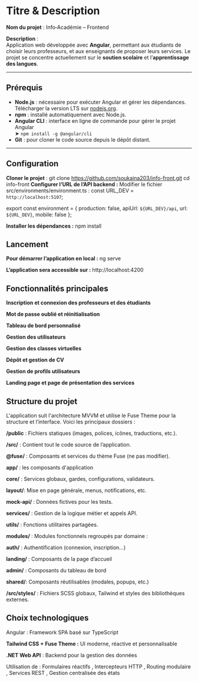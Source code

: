 # Titre & Description

**Nom du projet** : Info‑Académie – Frontend

**Description** :  
Application web développée avec **Angular**, permettant aux étudiants de choisir leurs professeurs, et aux enseignants de proposer leurs services. Le projet se concentre actuellement sur le **soutien scolaire** et l’**apprentissage des langues**.

---

## Prérequis

- **Node.js** : nécessaire pour exécuter Angular et gérer les dépendances. Télécharger la version LTS sur [nodejs.org](https://nodejs.org/).
- **npm** : installé automatiquement avec Node.js.
- **Angular CLI** : interface en ligne de commande pour gérer le projet Angular  
  ➤ `npm install -g @angular/cli`
- **Git** : pour cloner le code source depuis le dépôt distant.

---

## Configuration

**Cloner le projet** :
git clone https://github.com/soukaina203/info-front.git
cd info-front
**Configurer l’URL de l’API backend :**
Modifier le fichier src/environments/environment.ts :
const URL_DEV = `http://localhost:5107`;

export const environment = {
  production: false,
  apiUrl: `${URL_DEV}/api`,
  url: `${URL_DEV}`,
  mobile: false
};

**Installer les dépendances :**
npm install
## Lancement
**Pour démarrer l’application en local :**
ng serve

**L’application sera accessible sur :**
http://localhost:4200

##  Fonctionnalités principales
**Inscription et connexion des professeurs et des étudiants**

 **Mot de passe oublié et réinitialisation**

 **Tableau de bord personnalisé**

 **Gestion des utilisateurs**

 **Gestion des classes virtuelles**

 **Dépôt et gestion de CV**

 **Gestion de profils utilisateurs**

 **Landing page et page de présentation des services**

## Structure du projet
L'application suit l'architecture MVVM et utilise le Fuse Theme pour la structure et l’interface. Voici les principaux dossiers :

 **/public** : Fichiers statiques (images, polices, icônes, traductions, etc.).

 **/src/** : Contient tout le code source de l’application.

 **@fuse/** : Composants et services du thème Fuse (ne pas modifier).

 **app/** : les composants d'application 

 **core/** : Services globaux, gardes, configurations, validateurs.

 **layout/**: Mise en page générale, menus, notifications, etc.

 **mock-api/** : Données fictives pour les tests.

 **services/** : Gestion de la logique métier et appels API.

 **utils/** : Fonctions utilitaires partagées.

 **modules/** : Modules fonctionnels regroupés par domaine :

 **auth/** : Authentification (connexion, inscription…)

 **landing/** : Composants de la page d’accueil

 **admin/** : Composants du tableau de bord

 **shared/**: Composants réutilisables (modales, popups, etc.)

 **/src/styles/** : Fichiers SCSS globaux, Tailwind et styles des bibliothèques externes.

## Choix technologiques
Angular : Framework SPA basé sur TypeScript

**Tailwind CSS + Fuse Theme :** UI moderne, réactive et personnalisable

**.NET Web API** : Backend pour la gestion des données

Utilisation de : Formulaires réactifs , Intercepteurs HTTP , Routing modulaire , Services REST , Gestion centralisée des états


